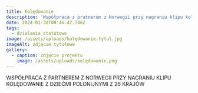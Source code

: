 ```yaml
---
title: Kolędowanie
description: 'Współpraca z pratnerem z Norwegii przy nagraniu klipu kolędowanie [...]'
date: 2024-01-30T08:46:47.746Z
tags:
  - dzialania_statutowe
image: /assets/uploads/kolędowanie-tytul.jpg
imageAlt: zdjęcie tytułowe
gallery:
  - caption: zdjęcie projektu
    image: /assets/uploads/kolędowanie.png
---
```

WSPÓŁPRACA Z PARTNEREM Z NORWEGII PRZY NAGRANIU KLIPU KOLĘDOWANIE Z DZIEĆMI POLONIJNYMI Z 26 KRAJÓW

